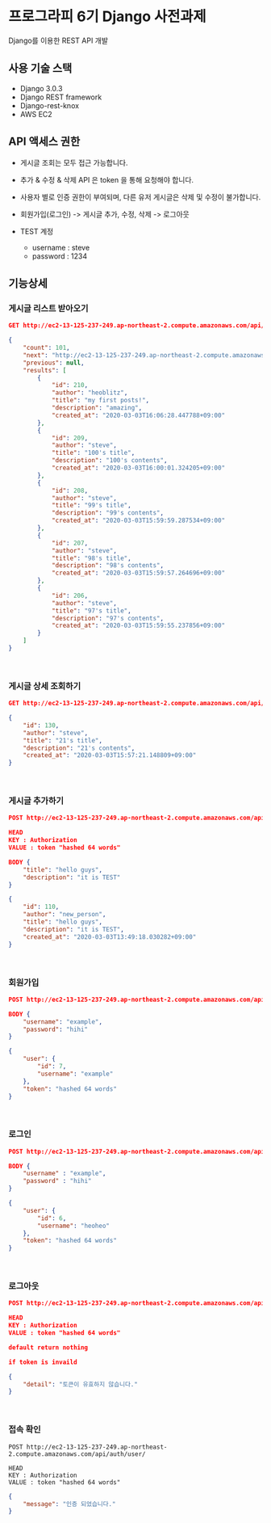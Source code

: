# 프로그라피 6기 Django 사전과제

Django를 이용한 REST API 개발

## 사용 기술 스택

* Django 3.0.3
* Django REST framework
* Django-rest-knox
* AWS EC2

## API 액세스 권한

* 게시글 조회는 모두 접근 가능합니다.

* 추가 & 수정 & 삭제 API 은 token 을 통해 요청해야 합니다.

* 사용자 별로 인증 권한이 부여되며, 다른 유저 게시글은 삭제 및 수정이 불가합니다.

* 회원가입(로그인) -> 게시글 추가, 수정, 삭제 -> 로그아웃

* TEST 계정

    * username : steve
    * password : 1234

### 

## 기능상세

### 게시글 리스트 받아오기

```json
GET http://ec2-13-125-237-249.ap-northeast-2.compute.amazonaws.com/api/posts/
```
```json
{
    "count": 101,
    "next": "http://ec2-13-125-237-249.ap-northeast-2.compute.amazonaws.com/api/posts/?page=2",
    "previous": null,
    "results": [
        {
            "id": 210,
            "author": "heoblitz",
            "title": "my first posts!",
            "description": "amazing",
            "created_at": "2020-03-03T16:06:28.447788+09:00"
        },
        {
            "id": 209,
            "author": "steve",
            "title": "100's title",
            "description": "100's contents",
            "created_at": "2020-03-03T16:00:01.324205+09:00"
        },
        {
            "id": 208,
            "author": "steve",
            "title": "99's title",
            "description": "99's contents",
            "created_at": "2020-03-03T15:59:59.287534+09:00"
        },
        {
            "id": 207,
            "author": "steve",
            "title": "98's title",
            "description": "98's contents",
            "created_at": "2020-03-03T15:59:57.264696+09:00"
        },
        {
            "id": 206,
            "author": "steve",
            "title": "97's title",
            "description": "97's contents",
            "created_at": "2020-03-03T15:59:55.237856+09:00"
        }
    ]
}
```
<br>

### 게시글 상세 조회하기

```json
GET http://ec2-13-125-237-249.ap-northeast-2.compute.amazonaws.com/api/posts/{id}/
```
```json
{
    "id": 130,
    "author": "steve",
    "title": "21's title",
    "description": "21's contents",
    "created_at": "2020-03-03T15:57:21.148809+09:00"
}
```
<br>

### 게시글 추가하기

```json
POST http://ec2-13-125-237-249.ap-northeast-2.compute.amazonaws.com/api/posts/create/

HEAD
KEY : Authorization
VALUE : token "hashed 64 words"

BODY {
    "title": "hello guys",
    "description": "it is TEST"
}
```
```json
{
    "id": 110,
    "author": "new_person",
    "title": "hello guys",
    "description": "it is TEST",
    "created_at": "2020-03-03T13:49:18.030282+09:00"
}
```
<br>

### 회원가입

```json
POST http://ec2-13-125-237-249.ap-northeast-2.compute.amazonaws.com/api/auth/register/

BODY {
    "username": "example",
    "password": "hihi"
}
```
```json
{
    "user": {
        "id": 7,
        "username": "example"
    },
    "token": "hashed 64 words"
}
```
<br>

### 로그인
```json
POST http://ec2-13-125-237-249.ap-northeast-2.compute.amazonaws.com/api/auth/login/

BODY {
    "username" : "example",
    "password" : "hihi"
}
```
```json
{
    "user": {
        "id": 6,
        "username": "heoheo"
    },
    "token": "hashed 64 words"
}
```
<br>

### 로그아웃
```json
POST http://ec2-13-125-237-249.ap-northeast-2.compute.amazonaws.com/api/auth/logout/

HEAD
KEY : Authorization
VALUE : token "hashed 64 words"
```
```json
default return nothing

if token is invaild

{
    "detail": "토큰이 유효하지 않습니다."
}
```
<br>

### 접속 확인

```
POST http://ec2-13-125-237-249.ap-northeast-2.compute.amazonaws.com/api/auth/user/

HEAD
KEY : Authorization
VALUE : token "hashed 64 words"
```
```json
{
    "message": "인증 되었습니다."
}
```

